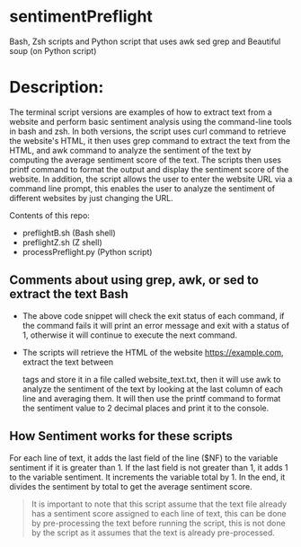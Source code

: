 # sentimentPreflight
Bash, Zsh scripts and Python script that uses awk sed grep and Beautiful soup (on Python script)

# Description:

The terminal script versions are examples of how to extract text from a website and perform basic sentiment analysis using the command-line tools in bash and zsh. In both versions, the script uses curl command to retrieve the website's HTML, it then uses grep command to extract the text from the HTML, and awk command to analyze the sentiment of the text by computing the average sentiment score of the text. The scripts then uses printf command to format the output and display the sentiment score of the website. In addition, the script allows the user to enter the website URL via a command line prompt, this enables the user to analyze the sentiment of different websites by just changing the URL.

Contents of this repo:

* preflightB.sh (Bash shell)
* preflightZ.sh (Z shell)
* processPreflight.py (Python script)

## Comments about using grep, awk, or sed to extract the text Bash

* The above code snippet will check the exit status of each command, if the command fails it will print an error message and exit with a status of 1, otherwise it will continue to execute the next command.

* The scripts will retrieve the HTML of the website https://example.com, extract the text between <p> tags and store it in a file called website_text.txt, then it will use awk to analyze the sentiment of the text by looking at the last column of each line and averaging them. It will then use the printf command to format the sentiment value to 2 decimal places and print it to the console.

## How Sentiment works for these scripts

For each line of text, it adds the last field of the line ($NF) to the variable sentiment if it is greater than 1. If the last field is not greater than 1, it adds 1 to the variable sentiment. It increments the variable total by 1. In the end, it divides the sentiment by total to get the average sentiment score.
> It is important to note that this script assume that the text file already has a sentiment score assigned to each line of text, this can be done by pre-processing the text before running the script, this is not done by the script as it assumes that the text is already pre-processed.
